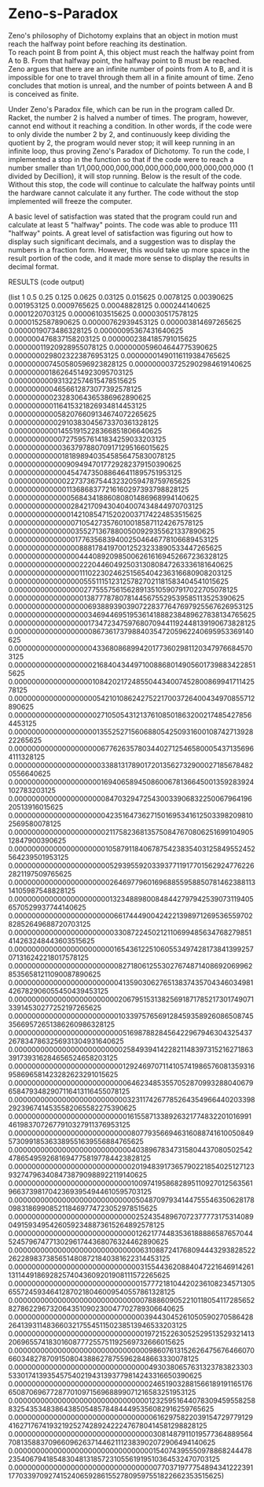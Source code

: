 # Zeno-s-Paradox

Zeno's philosophy of Dichotomy explains that an object in 
motion must reach the halfway point before reaching its destination.  
To reach point B from point A, this object must reach the halfway point from 
A to B. From that halfway point, the halfway point to B must be reached. 
Zeno argues that there are an infinite number of points from A to B, and 
it is impossible for one to travel through them all in a finite amount of 
time. Zeno concludes that motion is unreal, and the number of points 
between A and B is conceived as finite.

Under Zeno's Paradox file, which can be run in the program called Dr. Racket,
the number 2 is halved a number of times. The program, however, cannot
end without it reaching a condition. In other words, if the code were to only 
divide the number 2 by 2, and continuously keep dividing the quotient by 2, the
program would never stop; it will keep running in an infinite loop, thus proving
Zeno's Paradox of Dichotomy. To run the code, I implemented a stop in 
the function so that if the code were to reach a number smaller than 
1/1,000,000,000,000,000,000,000,000,000,000,000 (1 divided by Decillion),
it will stop running. Below is the result of the code. Without this
stop, the code will continue to calculate the halfway points until the hardware 
cannot calculate it any further. The code without the stop implemented will freeze 
the computer. 

A basic level of satisfaction was stated that the program could run and calculate 
at least 5 "halfway" points. The code was able to produce 111 "halfway" points. 
A great level of satisfaction was figuring out how to display such significant 
decimals, and a suggestion was to display the numbers in a fraction form. However,
this would take up more space in the result portion of the code, and it made more 
sense to display the results in decimal format. 


RESULTS (code output)

(list
1
0.5
0.25
0.125
0.0625
0.03125
0.015625
0.0078125
0.00390625
0.001953125
0.0009765625
0.00048828125
0.000244140625
0.0001220703125
0.00006103515625
0.000030517578125
0.0000152587890625
0.00000762939453125
0.000003814697265625
0.0000019073486328125
0.00000095367431640625
0.000000476837158203125
0.0000002384185791015625
0.00000011920928955078125
0.000000059604644775390625
0.0000000298023223876953125
0.00000001490116119384765625
0.000000007450580596923828125
0.0000000037252902984619140625
0.00000000186264514923095703125
0.000000000931322574615478515625
0.0000000004656612873077392578125
0.00000000023283064365386962890625
0.000000000116415321826934814453125
0.0000000000582076609134674072265625
0.00000000002910383045673370361328125
0.000000000014551915228366851806640625
0.0000000000072759576141834259033203125
0.00000000000363797880709171295166015625
0.000000000001818989403545856475830078125
0.0000000000009094947017729282379150390625
0.00000000000045474735088646411895751953125
0.000000000000227373675443232059478759765625
0.0000000000001136868377216160297393798828125
0.00000000000005684341886080801486968994140625
0.000000000000028421709430404007434844970703125
0.0000000000000142108547152020037174224853515625
0.00000000000000710542735760100185871124267578125
0.000000000000003552713678800500929355621337890625
0.0000000000000017763568394002504646778106689453125
0.00000000000000088817841970012523233890533447265625
0.000000000000000444089209850062616169452667236328125
0.0000000000000002220446049250313080847263336181640625
0.00000000000000011102230246251565404236316680908203125
0.000000000000000055511151231257827021181583404541015625
0.0000000000000000277555756156289135105907917022705078125
0.00000000000000001387778780781445675529539585113525390625
0.000000000000000006938893903907228377647697925567626953125
0.0000000000000000034694469519536141888238489627838134765625
0.00000000000000000173472347597680709441192448139190673828125
0.000000000000000000867361737988403547205962240695953369140625
0.0000000000000000004336808689942017736029811203479766845703125
0.00000000000000000021684043449710088680149056017398834228515625
0.000000000000000000108420217248550443400745280086994171142578125
0.0000000000000000000542101086242752217003726400434970855712890625
0.00000000000000000002710505431213761085018632002174854278564453125
0.000000000000000000013552527156068805425093160010874271392822265625
0.0000000000000000000067762635780344027125465800054371356964111328125
0.00000000000000000000338813178901720135627329000271856784820556640625
0.000000000000000000001694065894508600678136645001359283924102783203125
0.0000000000000000000008470329472543003390683225006796419620513916015625
0.00000000000000000000042351647362715016953416125033982098102569580078125
0.000000000000000000000211758236813575084767080625169910490512847900390625
0.0000000000000000000001058791184067875423835403125849552452564239501953125
0.00000000000000000000005293955920339377119177015629247762262821197509765625
0.000000000000000000000026469779601696885595885078146238811314105987548828125
0.0000000000000000000000132348898008484427979425390731194056570529937744140625
0.00000000000000000000000661744490042422139897126953655970282852649688720703125
0.000000000000000000000003308722450212110699485634768279851414263248443603515625
0.0000000000000000000000016543612251060553497428173841399257071316242218017578125
0.00000000000000000000000082718061255302767487140869206996285356581211090087890625
0.000000000000000000000000413590306276513837435704346034981426782906055450439453125
0.0000000000000000000000002067951531382569187178521730174907133914530277252197265625
0.00000000000000000000000010339757656912845935892608650874535669572651386260986328125
0.000000000000000000000000051698788284564229679463043254372678347863256931304931640625
0.0000000000000000000000000258493941422821148397315216271863391739316284656524658203125
0.00000000000000000000000001292469707114105741986576081359316958696581423282623291015625
0.000000000000000000000000006462348535570528709932880406796584793482907116413116455078125
0.0000000000000000000000000032311742677852643549664402033982923967414535582065582275390625
0.00000000000000000000000000161558713389263217748322010169914619837072677910327911376953125
0.000000000000000000000000000807793566946316088741610050849573099185363389551639556884765625
0.0000000000000000000000000004038967834731580443708050254247865495926816947758197784423828125
0.00000000000000000000000000020194839173657902218540251271239327479634084738790988922119140625
0.000000000000000000000000000100974195868289511092701256356196637398170423693954944610595703125
0.0000000000000000000000000000504870979341447555463506281780983186990852118469774723052978515625
0.00000000000000000000000000002524354896707237777317531408904915934954260592348873615264892578125
0.000000000000000000000000000012621774483536188886587657044524579674771302961744368076324462890625
0.0000000000000000000000000000063108872417680944432938285222622898373856514808721840381622314453125
0.00000000000000000000000000000315544362088404722164691426113114491869282574043609201908111572265625
0.000000000000000000000000000001577721810442023610823457130565572459346412870218046009540557861328125
0.0000000000000000000000000000007888609052210118054117285652827862296732064351090230047702789306640625
0.00000000000000000000000000000039443045261050590270586428264139311483660321755451150238513946533203125
0.000000000000000000000000000000197215226305252951352932141320696557418301608777255751192569732666015625
0.0000000000000000000000000000000986076131526264756764660706603482787091508043886278755962848663330078125
0.00000000000000000000000000000004930380657631323783823303533017413935457540219431393779814243316650390625
0.000000000000000000000000000000024651903288156618919116517665087069677287701097156968899071216583251953125
0.0000000000000000000000000000000123259516440783094595582588325435348386438505485784844495356082916259765625
0.00000000000000000000000000000000616297582203915472977912941627176741932192527428924222476780414581298828125
0.000000000000000000000000000000003081487911019577364889564708135883709660962637144621112383902072906494140625
0.0000000000000000000000000000000015407439555097886824447823540679418548304813185723105561919510364532470703125
0.00000000000000000000000000000000077037197775489434122239117703397092741524065928615527809597551822662353515625)
